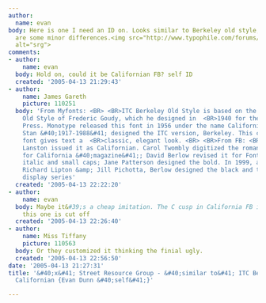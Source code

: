 ```yaml
---
author:
  name: evan
body: Here is one I need an ID on. Looks similar to Berkeley old style, but there
  are some minor differences.<img src="http://www.typophile.com/forums/messages/83/69699.jpg"
  alt="srg">
comments:
- author:
    name: evan
  body: Hold on, could it be Californian FB? self ID
  created: '2005-04-13 21:29:43'
- author:
    name: James Gareth
    picture: 110251
  body: 'From Myfonts: <BR> <BR>ITC Berkeley Old Style is based on the California
    Old Style of Frederic Goudy, which he designed in  <BR>1940 for the University
    Press. Monotype released this font in 1956 under the name Californian and Tony
    Stan &#40;1917-1988&#41; designed the ITC version, Berkeley. This clear, legible
    font gives text a  <BR>classic, elegant look. <BR> <BR>From FB: <BR> <BR>In 1958,
    Lanston issued it as Californian. Carol Twombly digitized the roman 30 years later
    for California &#40;magazine&#41;; David Berlow revised it for Font Bureau with
    italic and small caps; Jane Patterson designed the bold. In 1999, assisted by
    Richard Lipton &amp; Jill Pichotta, Berlow designed the black and the text and
    display series'
  created: '2005-04-13 22:22:20'
- author:
    name: evan
  body: Maybe it&#39;s a cheap imitation. The C cusp in California FB is rounded,
    this one is cut off
  created: '2005-04-13 22:26:40'
- author:
    name: Miss Tiffany
    picture: 110563
  body: Or they customized it thinking the finial ugly.
  created: '2005-04-13 22:56:50'
date: '2005-04-13 21:27:31'
title: '&#40;x&#41; Street Resource Group - &#40;similar to&#41; ITC Berkeley Oldstyle/FB
  Californian {Evan Dunn &#40;self&#41;}'

---
```

